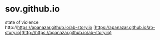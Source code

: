 # sov.github.io
state of violence  
http://https://apanazar.github.io/ab-story.io
[https://apanazar.github.io/ab-story.io](http://https://apanazar.github.io/ab-story.io)
